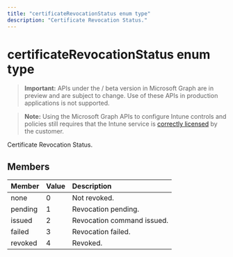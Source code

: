 ---title: "certificateRevocationStatus enum type"description: "Certificate Revocation Status."---# certificateRevocationStatus enum type

> **Important:** APIs under the / beta version in Microsoft Graph are in preview and are subject to change. Use of these APIs in production applications is not supported.

> **Note:** Using the Microsoft Graph APIs to configure Intune controls and policies still requires that the Intune service is [correctly licensed](https://go.microsoft.com/fwlink/?linkid=839381) by the customer.

Certificate Revocation Status.
## Members
|Member|Value|Description|
|:---|:---|:---|
|none|0|Not revoked.|
|pending|1|Revocation pending.|
|issued|2|Revocation command issued.|
|failed|3|Revocation failed.|
|revoked|4|Revoked.|





